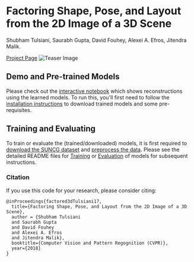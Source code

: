 # Factoring Shape, Pose, and Layout from the 2D Image of a 3D Scene

Shubham Tulsiani, Saurabh Gupta, David Fouhey, Alexei A. Efros, Jitendra Malik.

[Project Page](https://shubhtuls.github.io/factored3d/)
![Teaser Image](https://shubhtuls.github.io/factored3d/resources/images/overview.png)

## Demo and Pre-trained Models

Please check out the [interactive notebook](demo/demo.ipynb) which shows reconstructions using the learned models. To run this, you'll first need to follow the [installation instructions](docs/installation.md) to download trained models and some pre-requisites.

## Training and Evaluating
To train or evaluate the (trained/downloaded) models, it is first required to [download the SUNCG dataset](docs/suncg_data.md) and [preprocess the data](docs/preprocessing.md). Please see the detailed README files for [Training](docs/training.md) or [Evaluation](docs/evaluation.md) of models for subsequent instructions.

### Citation
If you use this code for your research, please consider citing:
```
@inProceedings{factored3dTulsiani17,
  title={Factoring Shape, Pose, and Layout from the 2D Image of a 3D Scene},
  author = {Shubham Tulsiani
  and Saurabh Gupta
  and David Fouhey
  and Alexei A. Efros
  and Jitendra Malik},
  booktitle={Computer Vision and Pattern Regognition (CVPR)},
  year={2018}
}
```
